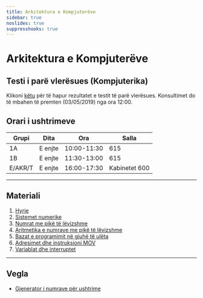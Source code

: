 ```yaml
---
title: Arkitektura e Kompjuterëve
sidebar: true
noslides: true
suppresshooks: true
---
```


# Arkitektura e Kompjuterëve

## Testi i parë vlerësues (Kompjuterika)

Klikoni [këtu](/lendet/arkitektura-kompjutereve/testi1) për të hapur rezultatet e testit të parë vlerësues. Konsultimet do të mbahen të premten (03/05/2019) nga ora 12:00.

## Orari i ushtrimeve

| Grupi   | Dita    | Ora         | Salla         |
| ------- | ------- | ----------- | ------------- |
| 1A      | E enjte | 10:00-11:30 | 615           |
| 1B      | E enjte | 11:30-13:00 | 615           |
| E/AKR/T | E enjte | 16:00-17:30 | Kabinetet 600 |

---

## Materiali

1. [Hyrje](/lendet/arkitektura-kompjutereve/java1)
2. [Sistemet numerike](/lendet/arkitektura-kompjutereve/java2)
3. [Numrat me pikë të lëvizshme](/lendet/arkitektura-kompjutereve/java3)
4. [Aritmetika e numrave me pikë të lëvizshme](/lendet/arkitektura-kompjutereve/java4)
5. [Bazat e programimit në gjuhë të ulëta](/lendet/arkitektura-kompjutereve/java5)
6. [Adresimet dhe instruksioni MOV](/lendet/arkitektura-kompjutereve/java6)
7. [Variablat dhe interruptet](/lendet/arkitektura-kompjutereve/java7)

---

## Vegla

- [Gjenerator i numrave për ushtrime](/app?id=yku4hgwdxdbjsygctdbixqv4dtbknq4geeywkiodwz4fy2reaf6am3zxgq)
